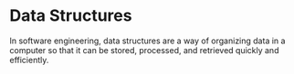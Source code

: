 # Data Structures

In software engineering, data structures are a way of organizing data in a computer so that it can be stored, processed, and retrieved quickly and efficiently.
